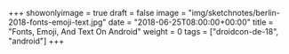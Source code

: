 +++
showonlyimage = true
draft = false
image = "img/sketchnotes/berlin-2018-fonts-emoji-text.jpg"
date = "2018-06-25T08:00:00+00:00"
title = "Fonts, Emoji, And Text On Android"
weight = 0
tags = ["droidcon-de-18", "android"]
+++

